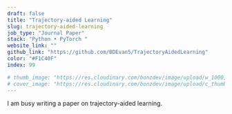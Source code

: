 ```yaml
---
draft: false
title: "Trajectory-aided Learning"
slug: trajectory-aided-learning
job_type: "Journal Paper"
stack: "Python • PyTorch "
website_link: ""
github_link: "https://github.com/BDEvan5/TrajectoryAidedLearning"
color: "#F1C40F"
index: 99

# thumb_image: "https://res.cloudinary.com/bonzdev/image/upload/w_1000,ar_16:9,c_fill,g_auto/v1621922693/mockup_crop/iiw_crop_z7h93m.png"
# cover_image: "https://res.cloudinary.com/bonzdev/image/upload/c_thumb,w_500,g_face/v1622111359/mockup_crop/iiw_crop_z7h93m.png"
---
```


I am busy writing a paper on trajectory-aided learning.




